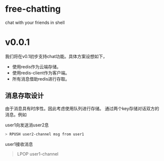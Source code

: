 # free-chatting
chat with your friends in shell

# v0.0.1

我们将在v0.1初步支持chat功能。具体方案设想如下，

- 使用redis作为云端存储。
- 使用redis-client作为客户端。
- 所有消息借助redis进行存取。

## 消息存取设计

由于消息具有时序性。因此考虑使用队列进行存储。
通过两个key存储对话双方的消息。例如

user1向发送消user2息
```bash
> RPUSH user2-channel msg from user1
```
user1接收消息
> LPOP user1-channel
```
